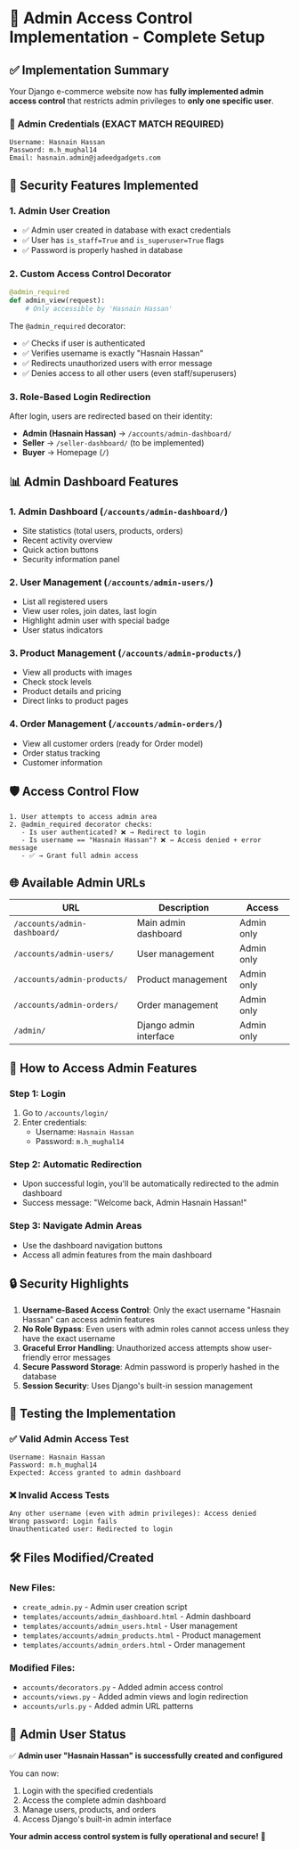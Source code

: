 # 🔑 Admin Access Control Implementation - Complete Setup

## ✅ Implementation Summary

Your Django e-commerce website now has **fully implemented admin access control** that restricts admin privileges to **only one specific user**.

### 🎯 **Admin Credentials (EXACT MATCH REQUIRED)**
```
Username: Hasnain Hassan
Password: m.h_mughal14
Email: hasnain.admin@jadeedgadgets.com
```

## 🔐 **Security Features Implemented**

### 1. **Admin User Creation**
- ✅ Admin user created in database with exact credentials
- ✅ User has `is_staff=True` and `is_superuser=True` flags
- ✅ Password is properly hashed in database

### 2. **Custom Access Control Decorator**
```python
@admin_required
def admin_view(request):
    # Only accessible by 'Hasnain Hassan'
```

The `@admin_required` decorator:
- ✅ Checks if user is authenticated
- ✅ Verifies username is exactly "Hasnain Hassan" 
- ✅ Redirects unauthorized users with error message
- ✅ Denies access to all other users (even staff/superusers)

### 3. **Role-Based Login Redirection**
After login, users are redirected based on their identity:
- **Admin (Hasnain Hassan)** → `/accounts/admin-dashboard/`
- **Seller** → `/seller-dashboard/` (to be implemented)
- **Buyer** → Homepage (`/`)

## 📊 **Admin Dashboard Features**

### 1. **Admin Dashboard** (`/accounts/admin-dashboard/`)
- Site statistics (total users, products, orders)
- Recent activity overview
- Quick action buttons
- Security information panel

### 2. **User Management** (`/accounts/admin-users/`)
- List all registered users
- View user roles, join dates, last login
- Highlight admin user with special badge
- User status indicators

### 3. **Product Management** (`/accounts/admin-products/`)
- View all products with images
- Check stock levels
- Product details and pricing
- Direct links to product pages

### 4. **Order Management** (`/accounts/admin-orders/`)
- View all customer orders (ready for Order model)
- Order status tracking
- Customer information

## 🛡️ **Access Control Flow**

```
1. User attempts to access admin area
2. @admin_required decorator checks:
   - Is user authenticated? ❌ → Redirect to login
   - Is username == "Hasnain Hassan"? ❌ → Access denied + error message
   - ✅ → Grant full admin access
```

## 🌐 **Available Admin URLs**

| URL | Description | Access |
|-----|-------------|---------|
| `/accounts/admin-dashboard/` | Main admin dashboard | Admin only |
| `/accounts/admin-users/` | User management | Admin only |
| `/accounts/admin-products/` | Product management | Admin only |
| `/accounts/admin-orders/` | Order management | Admin only |
| `/admin/` | Django admin interface | Admin only |

## 🚀 **How to Access Admin Features**

### Step 1: Login
1. Go to `/accounts/login/`
2. Enter credentials:
   - Username: `Hasnain Hassan`
   - Password: `m.h_mughal14`

### Step 2: Automatic Redirection
- Upon successful login, you'll be automatically redirected to the admin dashboard
- Success message: "Welcome back, Admin Hasnain Hassan!"

### Step 3: Navigate Admin Areas
- Use the dashboard navigation buttons
- Access all admin features from the main dashboard

## 🔒 **Security Highlights**

1. **Username-Based Access Control**: Only the exact username "Hasnain Hassan" can access admin features
2. **No Role Bypass**: Even users with admin roles cannot access unless they have the exact username
3. **Graceful Error Handling**: Unauthorized access attempts show user-friendly error messages
4. **Secure Password Storage**: Admin password is properly hashed in the database
5. **Session Security**: Uses Django's built-in session management

## 🎉 **Testing the Implementation**

### ✅ **Valid Admin Access Test**
```
Username: Hasnain Hassan
Password: m.h_mughal14
Expected: Access granted to admin dashboard
```

### ❌ **Invalid Access Tests**
```
Any other username (even with admin privileges): Access denied
Wrong password: Login fails
Unauthenticated user: Redirected to login
```

## 🛠️ **Files Modified/Created**

### New Files:
- `create_admin.py` - Admin user creation script
- `templates/accounts/admin_dashboard.html` - Admin dashboard
- `templates/accounts/admin_users.html` - User management
- `templates/accounts/admin_products.html` - Product management  
- `templates/accounts/admin_orders.html` - Order management

### Modified Files:
- `accounts/decorators.py` - Added admin access control
- `accounts/views.py` - Added admin views and login redirection
- `accounts/urls.py` - Added admin URL patterns

## 🎯 **Admin User Status**

✅ **Admin user "Hasnain Hassan" is successfully created and configured**

You can now:
1. Login with the specified credentials
2. Access the complete admin dashboard
3. Manage users, products, and orders
4. Access Django's built-in admin interface

**Your admin access control system is fully operational and secure!** 🔐
